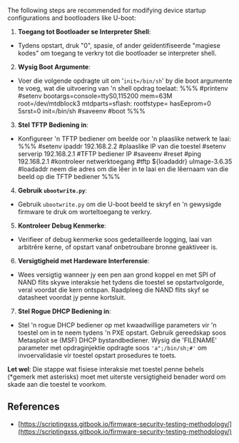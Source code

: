 The following steps are recommended for modifying device startup configurations and bootloaders like U-boot:

1. **Toegang tot Bootloader se Interpreter Shell**:
- Tydens opstart, druk "0", spasie, of ander geïdentifiseerde "magiese kodes" om toegang te verkry tot die bootloader se interpreter shell.

2. **Wysig Boot Argumente**:
- Voer die volgende opdragte uit om '`init=/bin/sh`' by die boot argumente te voeg, wat die uitvoering van 'n shell opdrag toelaat:
%%%
#printenv
#setenv bootargs=console=ttyS0,115200 mem=63M root=/dev/mtdblock3 mtdparts=sflash:<partitiionInfo> rootfstype=<fstype> hasEeprom=0 5srst=0 init=/bin/sh
#saveenv
#boot
%%%

3. **Stel TFTP Bediening in**:
- Konfigureer 'n TFTP bediener om beelde oor 'n plaaslike netwerk te laai:
%%%
#setenv ipaddr 192.168.2.2 #plaaslike IP van die toestel
#setenv serverip 192.168.2.1 #TFTP bediener IP
#saveenv
#reset
#ping 192.168.2.1 #kontroleer netwerktoegang
#tftp ${loadaddr} uImage-3.6.35 #loadaddr neem die adres om die lêer in te laai en die lêernaam van die beeld op die TFTP bediener
%%%

4. **Gebruik `ubootwrite.py`**:
- Gebruik `ubootwrite.py` om die U-boot beeld te skryf en 'n gewysigde firmware te druk om worteltoegang te verkry.

5. **Kontroleer Debug Kenmerke**:
- Verifieer of debug kenmerke soos gedetailleerde logging, laai van arbitrêre kerne, of opstart vanaf onbetroubare bronne geaktiveer is.

6. **Versigtigheid met Hardeware Interferensie**:
- Wees versigtig wanneer jy een pen aan grond koppel en met SPI of NAND flits skywe interaksie het tydens die toestel se opstartvolgorde, veral voordat die kern ontspan. Raadpleeg die NAND flits skyf se datasheet voordat jy penne kortsluit.

7. **Stel Rogue DHCP Bediening in**:
- Stel 'n rogue DHCP bediener op met kwaadwillige parameters vir 'n toestel om in te neem tydens 'n PXE opstart. Gebruik gereedskap soos Metasploit se (MSF) DHCP bystandbediener. Wysig die 'FILENAME' parameter met opdraginjektie opdragte soos `'a";/bin/sh;#'` om invoervalidasie vir toestel opstart prosedures te toets.

**Let wel**: Die stappe wat fisiese interaksie met toestel penne behels (*gemerk met asterisks) moet met uiterste versigtigheid benader word om skade aan die toestel te voorkom.


## References
* [https://scriptingxss.gitbook.io/firmware-security-testing-methodology/](https://scriptingxss.gitbook.io/firmware-security-testing-methodology/)
